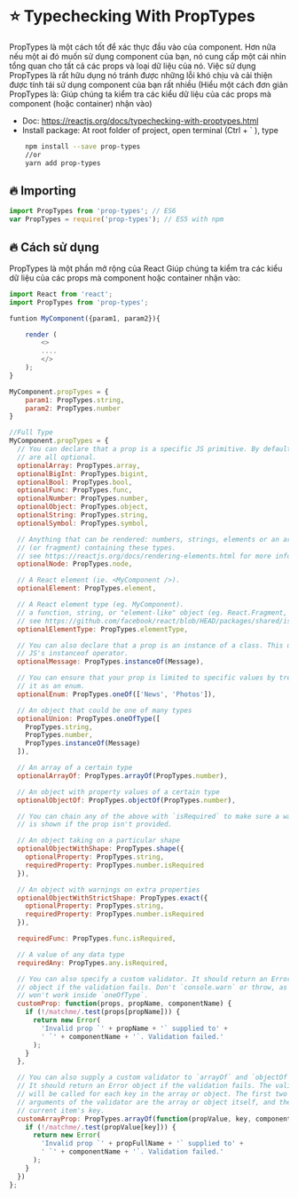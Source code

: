 # ⭐ Typechecking With PropTypes

PropTypes là một cách tốt để xác thực đầu vào của component. Hơn nữa nếu một ai đó muốn sử dụng component của bạn, nó cung cấp một cái nhìn tổng quan cho tất cả các props và loại dữ liệu của nó. Việc sử dụng PropTypes là rất hữu dụng nó tránh được những lỗi khó chịu và cải thiện được tính tái sử dụng component của bạn rất nhiều (Hiểu một cách đơn giản PropTypes là: Giúp chúng ta kiểm tra các kiểu dữ liệu của các props mà component (hoặc container) nhận vào)

- Doc: <https://reactjs.org/docs/typechecking-with-proptypes.html>
- Install package: At root folder of project, open terminal (Ctrl + ` ), type

```bash
    npm install --save prop-types
    //or
    yarn add prop-types
```

## 🔥 Importing

```js
import PropTypes from 'prop-types'; // ES6
var PropTypes = require('prop-types'); // ES5 with npm
```

## 🔥 Cách sử dụng

PropTypes là một phần mở rộng của React Giúp chúng ta kiểm tra các kiểu dữ liệu của các props mà component hoặc container nhận vào:

```js
import React from 'react';
import PropTypes from 'prop-types';

funtion MyComponent({param1, param2}){

    render (
        <>
        ....
        </>
    );
}

MyComponent.propTypes = {
    param1: PropTypes.string,
    param2: PropTypes.number
}

//Full Type
MyComponent.propTypes = {
  // You can declare that a prop is a specific JS primitive. By default, these
  // are all optional.
  optionalArray: PropTypes.array,
  optionalBigInt: PropTypes.bigint,
  optionalBool: PropTypes.bool,
  optionalFunc: PropTypes.func,
  optionalNumber: PropTypes.number,
  optionalObject: PropTypes.object,
  optionalString: PropTypes.string,
  optionalSymbol: PropTypes.symbol,

  // Anything that can be rendered: numbers, strings, elements or an array
  // (or fragment) containing these types.
  // see https://reactjs.org/docs/rendering-elements.html for more info
  optionalNode: PropTypes.node,

  // A React element (ie. <MyComponent />).
  optionalElement: PropTypes.element,

  // A React element type (eg. MyComponent).
  // a function, string, or "element-like" object (eg. React.Fragment, Suspense, etc.)
  // see https://github.com/facebook/react/blob/HEAD/packages/shared/isValidElementType.js
  optionalElementType: PropTypes.elementType,

  // You can also declare that a prop is an instance of a class. This uses
  // JS's instanceof operator.
  optionalMessage: PropTypes.instanceOf(Message),

  // You can ensure that your prop is limited to specific values by treating
  // it as an enum.
  optionalEnum: PropTypes.oneOf(['News', 'Photos']),

  // An object that could be one of many types
  optionalUnion: PropTypes.oneOfType([
    PropTypes.string,
    PropTypes.number,
    PropTypes.instanceOf(Message)
  ]),

  // An array of a certain type
  optionalArrayOf: PropTypes.arrayOf(PropTypes.number),

  // An object with property values of a certain type
  optionalObjectOf: PropTypes.objectOf(PropTypes.number),

  // You can chain any of the above with `isRequired` to make sure a warning
  // is shown if the prop isn't provided.

  // An object taking on a particular shape
  optionalObjectWithShape: PropTypes.shape({
    optionalProperty: PropTypes.string,
    requiredProperty: PropTypes.number.isRequired
  }),

  // An object with warnings on extra properties
  optionalObjectWithStrictShape: PropTypes.exact({
    optionalProperty: PropTypes.string,
    requiredProperty: PropTypes.number.isRequired
  }),

  requiredFunc: PropTypes.func.isRequired,

  // A value of any data type
  requiredAny: PropTypes.any.isRequired,

  // You can also specify a custom validator. It should return an Error
  // object if the validation fails. Don't `console.warn` or throw, as this
  // won't work inside `oneOfType`.
  customProp: function(props, propName, componentName) {
    if (!/matchme/.test(props[propName])) {
      return new Error(
        'Invalid prop `' + propName + '` supplied to' +
        ' `' + componentName + '`. Validation failed.'
      );
    }
  },

  // You can also supply a custom validator to `arrayOf` and `objectOf`.
  // It should return an Error object if the validation fails. The validator
  // will be called for each key in the array or object. The first two
  // arguments of the validator are the array or object itself, and the
  // current item's key.
  customArrayProp: PropTypes.arrayOf(function(propValue, key, componentName, location, propFullName) {
    if (!/matchme/.test(propValue[key])) {
      return new Error(
        'Invalid prop `' + propFullName + '` supplied to' +
        ' `' + componentName + '`. Validation failed.'
      );
    }
  })
};
```
